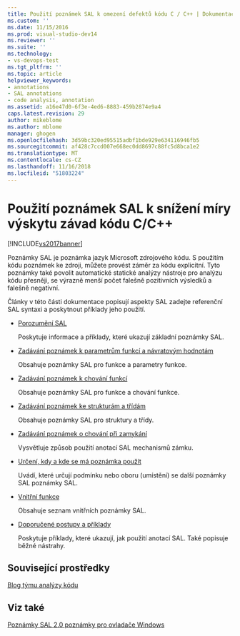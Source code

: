 ```yaml
---
title: Použití poznámek SAL k omezení defektů kódu C / C++ | Dokumentace Microsoftu
ms.custom: ''
ms.date: 11/15/2016
ms.prod: visual-studio-dev14
ms.reviewer: ''
ms.suite: ''
ms.technology:
- vs-devops-test
ms.tgt_pltfrm: ''
ms.topic: article
helpviewer_keywords:
- annotations
- SAL annotations
- code analysis, annotation
ms.assetid: a16e47d0-6f3e-4ed6-8883-459b2874e9a4
caps.latest.revision: 29
author: mikeblome
ms.author: mblome
manager: ghogen
ms.openlocfilehash: 3d59bc320ed95515adbf1bde929e634116946fb5
ms.sourcegitcommit: af428c7ccd007e668ec0dd8697c88fc5d8bca1e2
ms.translationtype: MT
ms.contentlocale: cs-CZ
ms.lasthandoff: 11/16/2018
ms.locfileid: "51803224"
---
```

# <a name="using-sal-annotations-to-reduce-cc-code-defects"></a>Použití poznámek SAL k snížení míry výskytu závad kódu C/C++
[!INCLUDE[vs2017banner](../includes/vs2017banner.md)]

Poznámky SAL je poznámka jazyk Microsoft zdrojového kódu. S použitím kódu poznámek ke zdroji, můžete provést záměr za kódu explicitní. Tyto poznámky také povolit automatické statické analýzy nástroje pro analýzu kódu přesněji, se výrazně menší počet falešně pozitivních výsledků a falešně negativní.  
  
 Články v této části dokumentace popisují aspekty SAL zadejte referenční SAL syntaxi a poskytnout příklady jeho použití.  
  
-   [Porozumění SAL](../code-quality/understanding-sal.md)  
  
     Poskytuje informace a příklady, které ukazují základní poznámky SAL.  
  
-   [Zadávání poznámek k parametrům funkcí a návratovým hodnotám](../code-quality/annotating-function-parameters-and-return-values.md)  
  
     Obsahuje poznámky SAL pro funkce a parametry funkce.  
  
-   [Zadávání poznámek k chování funkcí](../code-quality/annotating-function-behavior.md)  
  
     Obsahuje poznámky SAL pro funkce a chování funkce.  
  
-   [Zadávání poznámek ke strukturám a třídám](../code-quality/annotating-structs-and-classes.md)  
  
     Obsahuje poznámky SAL pro struktury a třídy.  
  
-   [Zadávání poznámek o chování při zamykání](../code-quality/annotating-locking-behavior.md)  
  
     Vysvětluje způsob použití anotací SAL mechanismů zámku.  
  
-   [Určení, kdy a kde se má poznámka použít](../code-quality/specifying-when-and-where-an-annotation-applies.md)  
  
     Uvádí, které určují podmínku nebo oboru (umístění) se další poznámky SAL poznámky SAL.  
  
-   [Vnitřní funkce](../code-quality/intrinsic-functions.md)  
  
     Obsahuje seznam vnitřních poznámky SAL.  
  
-   [Doporučené postupy a příklady](../code-quality/best-practices-and-examples-sal.md)  
  
     Poskytuje příklady, které ukazují, jak použití anotací SAL. Také popisuje běžné nástrahy.  
  
## <a name="related-resources"></a>Související prostředky  
 [Blog týmu analýzy kódu](http://go.microsoft.com/fwlink/?LinkId=251197)  
  
## <a name="see-also"></a>Viz také  
 [Poznámky SAL 2.0 poznámky pro ovladače Windows](http://go.microsoft.com/fwlink/?LinkId=250979)



